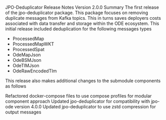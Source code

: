 JPO-Deduplicator Release Notes
Version 2.0.0
Summary
The first release of the jpo-deduplicator package. This package focuses on removing duplicate messages from Kafka topics. This in turns saves deployers costs associated with data transfer and storage within the ODE ecosystem. This initial release included deduplication for the following messages types
 - ProcessedMap
 - ProcessedMapWKT
 - ProcessedSpat
 - OdeMapJson
 - OdeBSMJson
 - OdeTIMJson
 - OdeRawEncodedTIm

This release also makes additional changes to the submodule components as follows

Refactored docker-compose files to use compose profiles for modular component approach
Updated jpo-deduplicator for compatibility with jpo-ode version 4.0.0
Updated jpo-deduplicator to use zstd compression for output messages
